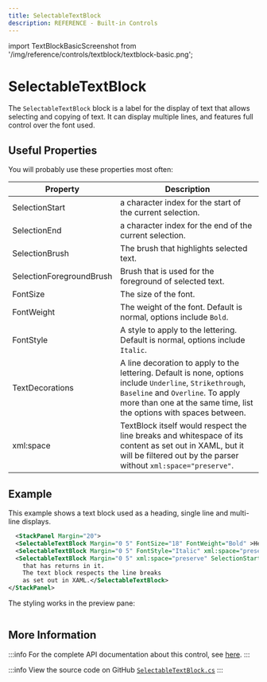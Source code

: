 ```yaml
---
title: SelectableTextBlock
description: REFERENCE - Built-in Controls
---
```


import TextBlockBasicScreenshot from '/img/reference/controls/textblock/textblock-basic.png';

# SelectableTextBlock

The `SelectableTextBlock` block is a label for the display of text that allows selecting and copying of text. It can display multiple lines, and features full control over the font used.

## Useful Properties

You will probably use these properties most often:

| Property        | Description                                                                                                                                                                                                           |
| --------------- | --------------------------------------------------------------------------------------------------------------------------------------------------------------------------------------------------------------------- |
| SelectionStart  | a character index for the start of the current selection.                                                                                                                                                             |
| SelectionEnd    | a character index for the end of the current selection.                                                                                                                                                               |
| SelectionBrush  | The brush that highlights selected text.                                                                                                                                                                              |
| SelectionForegroundBrush | Brush that is used for the foreground of selected text.                                                                                                                                                           |
| FontSize        | The size of the font.                                                                                                                                                                                                 |
| FontWeight      | The weight of the font. Default is normal, options include `Bold`.                                                                                                                                                    |
| FontStyle       | A style to apply to the lettering. Default is normal, options include `Italic`.                                                                                                                                       |
| TextDecorations | A line decoration to apply to the lettering. Default is none, options include `Underline`, `Strikethrough`, `Baseline` and `Overline`. To apply more than one at the same time, list the options with spaces between. |
| xml:space       | TextBlock itself would respect the line breaks and whitespace of its content as set out in XAML, but it will be filtered out by the parser without `xml:space="preserve"`.                                            |

## Example

This example shows a text block used as a heading, single line and multi-line displays.

```xml
  <StackPanel Margin="20">
  <SelectableTextBlock Margin="0 5" FontSize="18" FontWeight="Bold" >Heading</SelectableTextBlock>
  <SelectableTextBlock Margin="0 5" FontStyle="Italic" xml:space="preserve" SelectionBrush="Red">This is a single line.</SelectableTextBlock>
  <SelectableTextBlock Margin="0 5" xml:space="preserve" SelectionStart="3" SelectionEnd="13">This is a multi-line display
    that has returns in it.
    The text block respects the line breaks
    as set out in XAML.</SelectableTextBlock>
</StackPanel>
```

The styling works in the preview pane:

<img src={TextBlockBasicScreenshot} alt="" />

## More Information

:::info
For the complete API documentation about this control, see [here](https://api-docs.avaloniaui.net/docs/T_Avalonia_Controls_SelectableTextBlock).
:::

:::info
View the source code on GitHub [`SelectableTextBlock.cs`](https://github.com/AvaloniaUI/Avalonia/blob/master/src/Avalonia.Controls/SelectableTextBlock.cs)
:::
